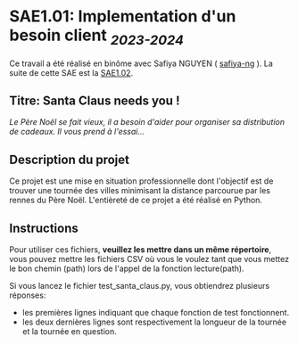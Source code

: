 # SAE1.01: Implementation d'un besoin client <sub>*2023-2024*</sub>

Ce travail a été réalisé en binôme avec Safiya NGUYEN ( [safiya-ng](https://github.com/safiya-ng) ). La suite de cette SAE est la [SAE1.02](https://github.com/AhashPARTHIPAN/SAE1.02-Comparaison-d-approches-algorithmiques).

## **Titre: Santa Claus needs you !** 

*Le Père Noël se fait vieux, il a besoin d'aider pour organiser sa distribution de cadeaux. Il vous prend à l'essai...*

## Description du projet

Ce projet est une mise en situation professionnelle dont l'objectif est de trouver une tournée des villes minimisant la distance parcourue par les rennes du Père Noël. L'entièreté de ce projet a été réalisé en Python.

## Instructions

Pour utiliser ces fichiers, **veuillez les mettre dans un même répertoire**, vous pouvez mettre les fichiers CSV où vous le voulez tant que vous mettez le bon chemin (path) lors de l'appel de la fonction lecture(path).


Si vous lancez le fichier test_santa_claus.py, vous obtiendrez plusieurs réponses:
  - les premières lignes indiquant que chaque fonction de test fonctionnent.
  - les deux dernières lignes sont respectivement la longueur de la tournée et la tournée en question.
